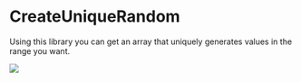 # CreateUniqueRandom
Using this library you can get an array that uniquely generates values ​​in the range you want.

[![](https://jitpack.io/v/frkncs/CreateUniqueRandom.svg)](https://jitpack.io/#frkncs/CreateUniqueRandom)
